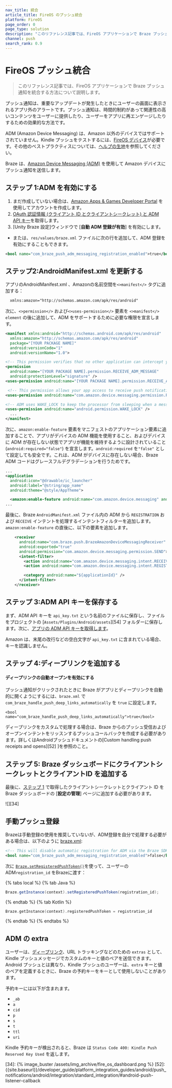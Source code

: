 ```yaml
---
nav_title: 統合
article_title: FireOS のプッシュ統合
platform: FireOS
page_order: 0
page_type: solution
description: "このリファレンス記事では、FireOS アプリケーションで Braze プッシュ通知を統合する方法について説明します。"
channel: push
search_rank: 0.9
---
```


# FireOS プッシュ統合

> このリファレンス記事では、FireOS アプリケーションで Braze プッシュ通知を統合する方法について説明します。

プッシュ通知は、重要なアップデートが発生したときにユーザーの画面に表示されるアプリ外のアラートです。プッシュ通知は、時間的制約があって関連性の高いコンテンツをユーザーに提供したり、ユーザーをアプリに再エンゲージしたりするための効果的な方法です。

ADM (Amazon Device Messaging) は、Amazon 以外のデバイスではサポートされていません。Kindle プッシュをテストするには、[FireOS デバイス][32]が必要です。その他のベストプラクティスについては、[ヘルプの生地][8]を参照してください。

Braze は、[Amazon Device Messaging (ADM)][14] を使用して Amazon デバイスにプッシュ通知を送信します。

## ステップ 1:ADM を有効にする

1. まだ作成していない場合は、[Amazon Apps & Games Developer Portal][10] を使用してアカウントを作成します。
2. [OAuth 認証情報 (クライアント ID とクライアントシークレット) と ADM API キー][11]を取得します。
3. \[Unity Braze 設定]ウィンドウで \[**自動 ADM 登録が有効**] を有効にします。 
  - または、`res/values/braze.xml` ファイルに次の行を追加して、ADM 登録を有効にすることもできます。

  ```xml
  <bool name="com_braze_push_adm_messaging_registration_enabled">true</bool>
  ```

## ステップ2:AndroidManifest.xml を更新する

アプリのAndroidManifest.xml 、Amazonの名前空間を`<>manifest</>` タグに追加する：

```xml
  xmlns:amazon="http://schemas.amazon.com/apk/res/android"
```

次に、`<>permission</>` および`<>uses-permission</>` 要素を `<>manifest</> element` の後に追加して、ADM をサポートするために必要な権限を宣言します。

  ```xml
  <manifest xmlns:android="http://schemas.android.com/apk/res/android"
    xmlns:amazon="http://schemas.amazon.com/apk/res/android"
    package="[YOUR PACKAGE NAME]"
    android:versionCode="1"
    android:versionName="1.0">

  <!-- This permission verifies that no other application can intercept your ADM messages. -->
  <permission
    android:name="[YOUR PACKAGE NAME].permission.RECEIVE_ADM_MESSAGE"
    android:protectionLevel="signature" />
  <uses-permission android:name="[YOUR PACKAGE NAME].permission.RECEIVE_ADM_MESSAGE" />

   <!-- This permission allows your app access to receive push notifications from ADM. -->
  <uses-permission android:name="com.amazon.device.messaging.permission.RECEIVE" />

  <!-- ADM uses WAKE_LOCK to keep the processor from sleeping when a message is received. -->
  <uses-permission android:name="android.permission.WAKE_LOCK" />
    ...
  </manifest>
```

次に、`amazon:enable-feature` 要素をマニフェストのアプリケーション要素に追加することで、アプリがデバイスの ADM 機能を使用すること、およびデバイスに ADM が存在しない状態でアプリが機能を維持するように設計されていること (`android:required="false"`) を宣言します。`android:required` を`"false"` として設定しても安全です。これは、ADM がデバイスに存在しない場合、Braze ADM コードはグレースフルデグラデーションを行うためです。

  ```xml
  ...
  <application
    android:icon="@drawable/ic_launcher"
    android:label="@string/app_name"
    android:theme="@style/AppTheme">

    <amazon:enable-feature android:name="com.amazon.device.messaging" android:required="false"/>
  ...
  ```

最後に、Braze `AndroidManifest.xml` ファイル内の ADM から `REGISTRATION` および `RECEIVE` インテントを処理するインテントフィルターを追加します。`amazon:enable-feature` の直後に、以下の要素を追加します。

```xml
    <receiver
      android:name="com.braze.push.BrazeAmazonDeviceMessagingReceiver"
      android:exported="true"
      android:permission="com.amazon.device.messaging.permission.SEND">
      <intent-filter>
        <action android:name="com.amazon.device.messaging.intent.RECEIVE" />
        <action android:name="com.amazon.device.messaging.intent.REGISTRATION" />

        <category android:name="${applicationId}" />
      </intent-filter>
    </receiver>
```

## ステップ 3:ADM API キーを保存する

まず、ADM API キーを `api_key.txt` という名前のファイルに保存し、ファイルをプロジェクトの [`Assets/Plugins/Android/assets`][54] フォルダーに保存します。次に、[アプリの ADM API キーを取得します][11]。

Amazon は、末尾の改行などの空白文字が `api_key.txt` に含まれている場合、キーを認識しません。

## ステップ 4:ディープリンクを追加する

#### ディープリンクの自動オープンを有効にする

プッシュ通知がクリックされたときに Braze がアプリとディープリンクを自動的に開くようにするには、`braze.xml` で `com_braze_handle_push_deep_links_automatically` を `true` に設定します。

```
<bool name="com_braze_handle_push_deep_links_automatically">true</bool>
```

ディープリンクをカスタムで処理する場合は、Braze からのプッシュ受信およびオープンインテントをリッスンするプッシュコールバックを作成する必要があります。詳しくはAndroidプッシュドキュメントの\[Custom handling push receipts and opens][52] ]を参照のこと。

## ステップ 5: Braze ダッシュボードにクライアントシークレットとクライアントID を追加する

最後に、[ステップ 1][2] で取得したクライアントシークレットとクライアント ID を Braze ダッシュボードの \[**設定の管理**] ページに追加する必要があります。

![][34]

## 手動プッシュ登録

Brazeは手動登録の使用を推奨していないが、ADM登録を自分で処理する必要がある場合は、以下のように [braze.xml][12]:

```xml
<!-- This will disable automatic registration for ADM via the Braze SDK-->
<bool name="com_braze_push_adm_messaging_registration_enabled">false</bool>
```
次に [`Braze.setRegisteredPushToken()`](https://braze-inc.github.io/braze-android-sdk/kdoc/braze-android-sdk/com.braze/-braze/registered-push-token.html)を使って、ユーザーのADM`registration_id` をBrazeに渡す：

{% tabs local %}
{% tab Java %}

```java
Braze.getInstance(context).setRegisteredPushToken(registration_id);
```

{% endtab %}
{% tab Kotlin %}

```kotlin
Braze.getInstance(context).registeredPushToken = registration_id
```

{% endtab %}
{% endtabs %}

## ADM の extra

ユーザーは、[ディープリンク][29]、URL トラッキングなどのための `extras` として、Kindle プッシュメッセージでカスタムのキーと値のペアを送信できます。Android プッシュとは異なり、Kindle プッシュのユーザーは、`extra` キーと値のペアを定義するときに、Braze の予約キーをキーとして使用しないことがあります。

予約キーには以下が含まれます。

- `_ab`
- `a`
- `cid`
- `p`
- `s`
- `t`
- `ttl`
- `uri`

Kindle 予約キーが検出されると、Braze は `Status Code 400: Kindle Push Reserved Key Used` を返します。

[2]: #step-1-enable-adm
[8]: {{site.baseurl}}/developer_guide/platform_integration_guides/android/push_notifications/fireos/troubleshooting/
[10]: https://developer.amazon.com/public
[11]: https://developer.amazon.com/public/apis/engage/device-messaging/tech-docs/02-obtaining-adm-credentials
[12]: https://developer.amazon.com/public/apis/engage/device-messaging/tech-docs/03-setting-up-adm
[14]: https://developer.amazon.com/public/apis/engage/device-messaging
[29]: {{site.baseurl}}/developer_guide/platform_integration_guides/android/advanced_use_cases/deep_linking/
[32]: https://developer.amazon.com/appsandservices/apis/engage/device-messaging/tech-docs/04-integrating-your-app-with-adm
[34]: {% image_buster /assets/img_archive/fire_os_dashboard.png %}
[52]: {{site.baseurl}}/developer_guide/platform_integration_guides/android/push_notifications/android/integration/standard_integration/#android-push-listener-callback

